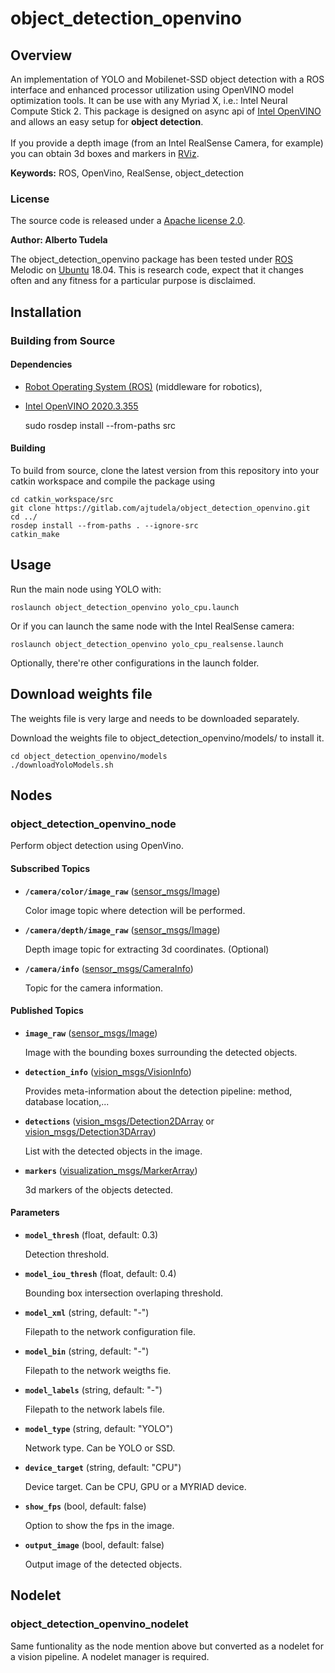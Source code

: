 # object_detection_openvino

## Overview

An implementation of YOLO and Mobilenet-SSD object detection with a ROS interface and enhanced processor utilization using OpenVINO model optimization tools. It can be use with any Myriad X, i.e.: Intel Neural Compute Stick 2.
This package is designed on async api of [Intel OpenVINO](https://software.intel.com/en-us/openvino-toolkit) and allows an easy setup for **object detection**.<br><br>
If you provide a depth image (from an Intel RealSense Camera, for example) you can obtain 3d boxes and markers in [RViz].

**Keywords:** ROS, OpenVino, RealSense, object_detection

### License

The source code is released under a [Apache license 2.0](LICENSE).

**Author: Alberto Tudela<br />**

The object_detection_openvino package has been tested under [ROS] Melodic on [Ubuntu] 18.04. This is research code, expect that it changes often and any fitness for a particular purpose is disclaimed.

## Installation

### Building from Source

#### Dependencies

- [Robot Operating System (ROS)](http://wiki.ros.org) (middleware for robotics),
- [Intel OpenVINO 2020.3.355](https://software.intel.com/en-us/openvino-toolkit) 

	sudo rosdep install --from-paths src

#### Building

To build from source, clone the latest version from this repository into your catkin workspace and compile the package using

	cd catkin_workspace/src
	git clone https://gitlab.com/ajtudela/object_detection_openvino.git
	cd ../
	rosdep install --from-paths . --ignore-src
	catkin_make

## Usage

Run the main node using YOLO with:

	roslaunch object_detection_openvino yolo_cpu.launch

Or if you can launch the same node with the Intel RealSense camera:

	roslaunch object_detection_openvino yolo_cpu_realsense.launch

Optionally, there're other configurations in the launch folder.

## Download weights file
The weights file is very large and needs to be downloaded separately.

Download the weights file to object_detection_openvino/models/ to install it.

	cd object_detection_openvino/models
	./downloadYoloModels.sh

## Nodes

### object_detection_openvino_node

Perform object detection using OpenVino.


#### Subscribed Topics

* **`/camera/color/image_raw`** ([sensor_msgs/Image])

	Color image topic where detection will be performed.

* **`/camera/depth/image_raw`** ([sensor_msgs/Image])

	Depth image topic for extracting 3d coordinates. (Optional)

* **`/camera/info`** ([sensor_msgs/CameraInfo])

	Topic for the camera information.

#### Published Topics

* **`image_raw`** ([sensor_msgs/Image])

	Image with the bounding boxes surrounding the detected objects.

* **`detection_info`** ([vision_msgs/VisionInfo])

	Provides meta-information about the detection pipeline: method, database location,...

* **`detections`** ([vision_msgs/Detection2DArray] or [vision_msgs/Detection3DArray])

	List with the detected objects in the image.

* **`markers`** ([visualization_msgs/MarkerArray])

	3d markers of the objects detected.

#### Parameters

* **`model_thresh`** (float, default: 0.3)

	Detection threshold.

* **`model_iou_thresh`** (float, default: 0.4)

	Bounding box intersection overlaping threshold.

* **`model_xml`** (string, default: "-")

	Filepath to the network configuration file.

* **`model_bin`** (string, default: "-")

	Filepath to the network weigths fie.

* **`model_labels`** (string, default: "-")

	Filepath to the network labels file.

* **`model_type`** (string, default: "YOLO")

	Network type. Can be YOLO or SSD.

* **`device_target`** (string, default: "CPU")

	Device target. Can be CPU, GPU or a MYRIAD device.

* **`show_fps`** (bool, default: false)

	Option to show the fps in the image.

* **`output_image`** (bool, default: false)

	Output image of the detected objects.

## Nodelet

### object_detection_openvino_nodelet

Same funtionality as the node mention above but converted as a nodelet for a vision pipeline. A nodelet manager is required.

[Ubuntu]: https://ubuntu.com/
[ROS]: http://www.ros.org
[Rviz]: http://wiki.ros.org/rviz
[sensor_msgs/Image]: http://docs.ros.org/api/sensor_msgs/html/msg/Image.html
[sensor_msgs/CameraInfo]: http://docs.ros.org/api/sensor_msgs/html/msg/CameraInfo.html
[vision_msgs/VisionInfo]: http://docs.ros.org/api/vision_msgs/html/msg/VisionInfo.html
[vision_msgs/Detection2DArray]: http://docs.ros.org/api/vision_msgs/html/msg/Detection2DArray.html
[vision_msgs/Detection3DArray]: http://docs.ros.org/api/vision_msgs/html/msg/Detection3DArray.html
[visualization_msgs/MarkerArray]: http://docs.ros.org/api/visualization_msgs/html/msg/MarkerArray.html
